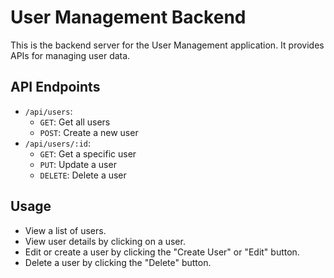 # User Management Backend

This is the backend server for the User Management application. It provides APIs for managing user data.


## API Endpoints

-   `/api/users`:
    -   `GET`: Get all users
    -   `POST`: Create a new user
-   `/api/users/:id`:
    -   `GET`: Get a specific user
    -   `PUT`: Update a user
    -   `DELETE`: Delete a user
    
## Usage

-   View a list of users.
-   View user details by clicking on a user.
-   Edit or create a user by clicking the "Create User" or "Edit" button.
-   Delete a user by clicking the "Delete" button.
